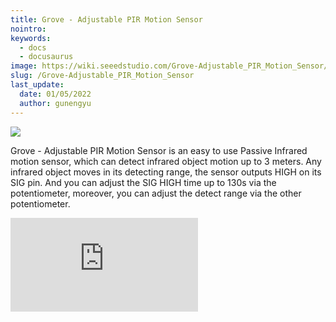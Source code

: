```yaml
---
title: Grove - Adjustable PIR Motion Sensor
nointro:
keywords:
  - docs
  - docusaurus
image: https://wiki.seeedstudio.com/Grove-Adjustable_PIR_Motion_Sensor/
slug: /Grove-Adjustable_PIR_Motion_Sensor
last_update:
  date: 01/05/2022
  author: gunengyu
---
```


![](https://files.seeedstudio.com/wiki/Grove-Adjustable_PIR_Motion_Sensor/img/main.jpg)

Grove - Adjustable PIR Motion Sensor is an easy to use Passive Infrared motion sensor, which can detect infrared object motion up to 3 meters. Any infrared object moves in its detecting range, the sensor outputs HIGH on its SIG pin. And you can adjust the SIG HIGH time up to 130s via the  potentiometer, moreover, you can adjust the detect range via the other potentiometer.

<iframe width={800} height={450} src="https://www.youtube.com/embed/EhZ7uDvoALE" frameBorder={0} allow="accelerometer; autoplay; encrypted-media; gyroscope; picture-in-picture" allowFullScreen />

<p style={{}}><a href="https://www.seeedstudio.com/Grove-Adjustable-PIR-Motion-Sensor-p-3225.html" target="_blank"><img src="https://files.seeedstudio.com/wiki/Seeed-WiKi/docs/images/300px-Get_One_Now_Banner-ragular.png" /></a></p>

## Version

| Product Version  | Changes                                                                                               | Released Date |
|------------------|-------------------------------------------------------------------------------------------------------|---------------|
| Grove - Adjustable PIR Motion Sensor | Initial                                                                                               | Sep 2018      |

## Features

- Built-in filter, high immunity to RFI
- Output time, sensitivity and detect range adjustable
- Low voltage, low power consumption

## Specification

<div>
  |Item|Value|
  |---|---|
  |Operating Voltage|3.3V / 5V|
  |Operating Temperature|-30℃ ~ 70℃|
  |Viewing Angel|Horizontal placement 80°<br />Vertical placement 55°|
  |Detction Spectral Response(λ)|5nm ~ 14nm|
  |Detction Distance|0 ~ 3m|
  |High Level On Time| &lt;130s|
  |Interface|Digital|
  |Size|L: 40mm W: 20mm H: 15mm|
  |Weight|4.5g|
  |Package size|L: 140mm W: 90mm H: 15mm|
  |Gross Weight|10g|
</div>

## Typical applications

- PIR motion detection
- Intruder detection
- Occupancy detection
- Motion sensor lights
- Security system
- Automatic control

## Hardware Overview

### Pin Out

![](https://files.seeedstudio.com/wiki/Grove-Adjustable_PIR_Motion_Sensor/img/pinout.jpg)

![](https://files.seeedstudio.com/wiki/Grove-Adjustable_PIR_Motion_Sensor/img/pinout_back.jpg)

:::warning
  The Fresnel lens equipped with the module is a plastic piece and is prohibited from approaching high temperatures or open flames.
:::

### Schemaitc

**Power**

![](https://files.seeedstudio.com/wiki/Grove-Adjustable_PIR_Motion_Sensor/img/11.jpg)

The typical voltage of L221D is 3.3V, so we use the [XC6206P332MR](https://files.seeedstudio.com/wiki/Grove-Infrared_Temperature_Sensor_Array-AMG8833/res/XC6206.pdf) chip to provide a stable 3.3V. The input of XC6206P33 ranges from 1.8V to 6.0V, so you can use this module with your Arduino both in 3.3V and 5V.

## Platforms Supported

| Arduino                                                                                             | Raspberry Pi                                                                                             |                                                                                                 |                                                                                                          |                                                                                                    |
|-----------------------------------------------------------------------------------------------------|----------------------------------------------------------------------------------------------------------|-------------------------------------------------------------------------------------------------|---------------------------------------------------------------------------------------------------|----------------------------------------------------------------------------------------------------|
| ![](https://files.seeedstudio.com/wiki/wiki_english/docs/images/arduino_logo.jpg) | ![](https://files.seeedstudio.com/wiki/wiki_english/docs/images/raspberry_pi_logo_n.jpg) | ![](https://files.seeedstudio.com/wiki/wiki_english/docs/images/bbg_logo_n.jpg) | ![](https://files.seeedstudio.com/wiki/wiki_english/docs/images/wio_logo_n.jpg) | ![](https://files.seeedstudio.com/wiki/wiki_english/docs/images/linkit_logo_n.jpg) |

:::caution
    The platforms mentioned above as supported is/are an indication of the module's software or theoritical compatibility. We only provide software library or code examples for Arduino platform in most cases. It is not possible to provide software library / demo code for all possible MCU platforms. Hence, users have to write their own software library.
:::

## Getting Started

### Play With Arduino

#### Hardware

**Materials required**

| Seeeduino V4.2 | Base Shield |Adjustable PIR Motion Sensor | Grove - Blue LED |
|--------------|-------------|-----------------|----|
|![enter image description here](https://files.seeedstudio.com/wiki/Grove_Light_Sensor/images/gs_1.jpg)|![enter image description here](https://files.seeedstudio.com/wiki/Grove_Light_Sensor/images/gs_4.jpg)|![enter image description here](https://files.seeedstudio.com/wiki/Grove-Adjustable_PIR_Motion_Sensor/img/thumbnail.jpg)|![](https://files.seeedstudio.com/wiki/Grove-Adjustable_PIR_Motion_Sensor/img/led.jpg)|
|<a href="https://www.seeedstudio.com/Seeeduino-V4.2-p-2517.html" target="_blank">Get One Now</a>|<a href="https://www.seeedstudio.com/Base-Shield-V2-p-1378.html" target="_blank">Get One Now</a>|<a href="https://www.seeedstudio.com/Grove-Adjustable-PIR-Motion-Sensor-p-3225.html" target="_blank">Get One Now</a>|<a href="https://www.seeedstudio.com/Grove-Blue-LED-p-1139.html" target="_blank">Get One Now</a>

:::note
    **1** Please plug the USB cable gently, otherwise you may damage the port. Please use the USB cable with 4 wires inside, the 2 wires cable can't transfer data. If you are not sure about the wire you have, you can click [here](https://www.seeedstudio.com/Micro-USB-Cable-48cm-p-1475.html) to buy

    **2** Each Grove module comes with a Grove cable when you buy. In case you lose the Grove cable, you can click [here](https://www.seeedstudio.com/Grove-Universal-4-Pin-Buckled-20cm-Cable-%285-PCs-pack%29-p-936.html) to buy.
:::

- **Step 1.** Connect the Grove - Adjustable PIR Motion Sensor to port **D2** of Grove-Base Shield, connect the Grobe - Blue LED to the **D4** port of the Grove-Base Shield.

- **Step 2.** Plug Grove - Base Shield into Seeeduino.

- **Step 3.** Connect Seeeduino to PC via a USB cable.

![](https://files.seeedstudio.com/wiki/Grove-Adjustable_PIR_Motion_Sensor/img/connect.jpg)

:::note
        If we don't have Grove Base Shield, We also can directly connect this module to Seeeduino as below.
:::

| Seeeduino      |  Grove Cable       | Grove - Adjustable PIR Motion Sensor |
|--------------- |--------------------|-----|
| GND            | Black              | GND |
| 5V or 3.3V     | Red                | VCC |
| NO connection            | White              | NC |
| D2           | Yellow             | SIG |

| Seeeduino      |  Grove Cable       | Grove - Blue LED |
|--------------- |--------------------|-----|
| GND            | Black              | GND |
| 5V or 3.3V     | Red                | VCC |
| NO connection            | White              | NC |
| D4           | Yellow             | SIG |

#### Software

:::note
        If this is the first time you work with Arduino, we strongly recommend you to see [Getting Started with Arduino](https://wiki.seeedstudio.com/Getting_Started_with_Arduino/) before the start.
:::

- **Step 1.** Just click the icon ![](https://files.seeedstudio.com/wiki/wiki_english/docs/images/copy.jpg) in upper right corner of the code block to copy the following code into a new sketch in the Arduino IDE.

```C++
/*macro definitions of PIR motion sensor pin and LED pin*/
#define PIR_MOTION_SENSOR 2//Use pin 2 to receive the signal from the module 
#define LED 4//the Grove - LED is connected to D4 of Arduino

void setup()
{
 pinsInit();
}

void loop() 
{
 if(isPeopleDetected())//if it detects the moving people?
  turnOnLED();
 else
  turnOffLED();
}
void pinsInit()
{
 pinMode(PIR_MOTION_SENSOR, INPUT);
 pinMode(LED,OUTPUT);
}
void turnOnLED()
{
 digitalWrite(LED,HIGH);
}
void turnOffLED()
{
 digitalWrite(LED,LOW);
}
/***************************************************************/
/*Function: Detect whether anyone moves in it's detecting range*/
/*Return:-boolean, ture is someone detected.*/
boolean isPeopleDetected()
{
 int sensorValue = digitalRead(PIR_MOTION_SENSOR);
 if(sensorValue == HIGH)//if the sensor value is HIGH?
 {
  return true;//yes,return ture
 }
 else
 {
  return false;//no,return false
 }
}
```

- **Step 2.** Upload the demo. If you do not know how to upload the code, please check [How to upload code](https://wiki.seeedstudio.com/Upload_Code/).

:::success
     If every thing goes well, When someone approaches this sensor or when you approach this sensor with your hand, the LED will light up.
:::

## Schematic Online Viewer

<div className="altium-ecad-viewer" data-project-src="https://files.seeedstudio.com/wiki/Grove-Adjustable_PIR_Motion_Sensor/res/Grove%20-%20Adjustable%20PIR%20Motion%20Sensor.zip" style={{borderRadius: '0px 0px 4px 4px', height: 500, borderStyle: 'solid', borderWidth: 1, borderColor: 'rgb(241, 241, 241)', overflow: 'hidden', maxWidth: 1280, maxHeight: 700, boxSizing: 'border-box'}}>
</div>

## Resources

- **[Zip]** [Grove - Adjustable PIR Motion Sensor Eagle Files](https://files.seeedstudio.com/wiki/Grove-Adjustable_PIR_Motion_Sensor/res/Grove%20-%20Adjustable%20PIR%20Motion%20Sensor.zip)

- **[PDF]** [Datasheet L221D](https://files.seeedstudio.com/wiki/Grove-Adjustable_PIR_Motion_Sensor/res/Mini%20SMD%20Digital%20Pyroelectric%20Infrared%20Sensors.pdf)

## Tech Support

 if you have any technical issue.  submit the issue into our [forum](http://forum.seeedstudio.com/).

<div>
  <br /><p style={{textAlign: 'center'}}><a href="https://www.seeedstudio.com/act-4.html?utm_source=wiki&utm_medium=wikibanner&utm_campaign=newproducts" target="_blank"><img src="https://files.seeedstudio.com/wiki/Wiki_Banner/new_product.jpg" /></a></p>
</div>
